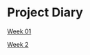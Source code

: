 # Project Diary

[Week 01](Project%20Diary%202d80b2df5280432c9c10b65d03ab5113/Week%2001%209fdb223365cd42e2b2606217972b64c5.md)

[Week 2](Project%20Diary%202d80b2df5280432c9c10b65d03ab5113/Week%202%204ca3fbba364144afb75d424c2358000e.md)